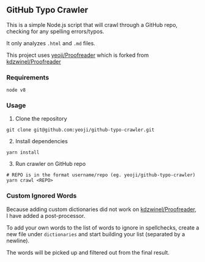 ## GitHub Typo Crawler

This is a simple Node.js script that will crawl through a GitHub repo, checking for any spelling errors/typos.

It only analyzes `.html` and `.md` files.

This project uses [yeoji/Proofreader](https://github.com/yeoji/Proofreader) which is forked from [kdzwinel/Proofreader](https://github.com/kdzwinel/Proofreader)

### Requirements

```
node v8
```

### Usage

1. Clone the repository

```
git clone git@github.com:yeoji/github-typo-crawler.git
```

2. Install dependencies

```
yarn install
```

3. Run crawler on GitHub repo

```
# REPO is in the format username/repo (eg. yeoji/github-typo-crawler)
yarn crawl <REPO>
```

### Custom Ignored Words

Because adding custom dictionaries did not work on [kdzwinel/Proofreader](https://github.com/kdzwinel/Proofreader), I have added a post-processor.

To add your own words to the list of words to ignore in spellchecks, create a new file under `dictionaries` and start building your list (separated by a newline).

The words will be picked up and filtered out from the final result.
